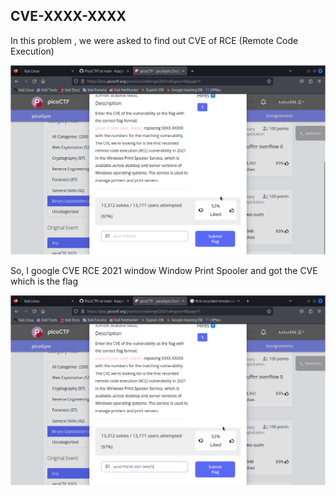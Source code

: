 <h2> CVE-XXXX-XXXX </h2>

In this problem , we were asked to find out CVE of RCE (Remote Code Execution)

<img src = "images/challenge.png">

So, I google CVE RCE 2021 window Window Print Spooler and got the CVE which is the flag

<img src = "images/solution.png">
